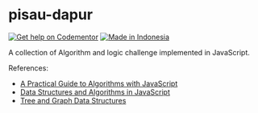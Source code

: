 # pisau-dapur

[![Get help on Codementor](https://cdn.codementor.io/badges/get_help_github.svg)](https://www.codementor.io/amappuji?utm_source=github&utm_medium=button&utm_term=amappuji&utm_campaign=github)
[![Made in Indonesia](https://made-in-indonesia.github.io/made-in-indonesia.svg)](https://github.com/made-in-indonesia/made-in-indonesia)

A collection of Algorithm and logic challenge implemented in JavaScript.

References:
* [A Practical Guide to Algorithms with JavaScript][Bianca-1]
* [Data Structures and Algorithms in JavaScript][Bianca-2]
* [Tree and Graph Data Structures][Bianca-3]

[Bianca-1]: https://frontendmasters.com/courses/practical-algorithms/
[Bianca-2]: https://frontendmasters.com/courses/data-structures-algorithms/
[Bianca-3]: https://frontendmasters.com/courses/trees-and-graphs/
